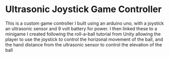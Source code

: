 # Ultrasonic Joystick Game Controller
 This is a custom game controller I built using an arduino uno, with a joystick an ultrasonic sensor and 9 volt battery for power. I then linked these to a minigame I created following the roll-a-ball tutorial from Unity allowing the player to use the joystick to control the horizonal movement of the ball, and the hand distance from the ultrasonic sensor to control the elevation of the ball
